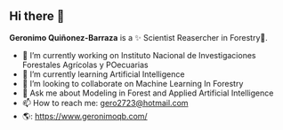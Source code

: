 ## Hi there 👋


**Geronimo Quiñonez-Barraza** is a ✨ Scientist Reasercher in Forestry🌲.

- 🔭 I’m currently working on Instituto Nacional de Investigaciones Forestales Agrícolas y POecuarias
- 🌱 I’m currently learning Artificial Intelligence
- 👯 I’m looking to collaborate on Machine Learning In Forestry
- 💬 Ask me about Modeling in Forest and Applied Artificial Intelligence
- 📫 How to reach me: gero2723@hotmail.com
- 🌎: https://www.geronimoqb.com/

